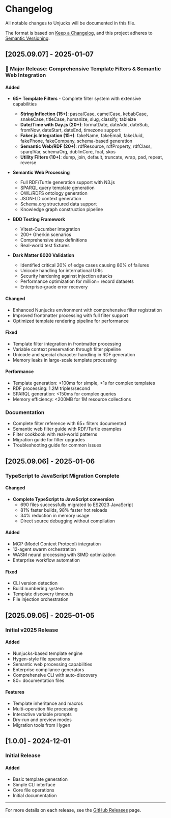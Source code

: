 # Changelog

All notable changes to Unjucks will be documented in this file.

The format is based on [Keep a Changelog](https://keepachangelog.com/en/1.0.0/),
and this project adheres to [Semantic Versioning](https://semver.org/spec/v2.0.0.html).

## [2025.09.07] - 2025-01-07

### 🎉 Major Release: Comprehensive Template Filters & Semantic Web Integration

#### Added
- **65+ Template Filters** - Complete filter system with extensive capabilities
  - **String Inflection (15+)**: pascalCase, camelCase, kebabCase, snakeCase, titleCase, humanize, slug, classify, tableize
  - **Date/Time with Day.js (20+)**: formatDate, dateAdd, dateSub, fromNow, dateStart, dateEnd, timezone support
  - **Faker.js Integration (15+)**: fakeName, fakeEmail, fakeUuid, fakePhone, fakeCompany, schema-based generation
  - **Semantic Web/RDF (20+)**: rdfResource, rdfProperty, rdfClass, sparqlVar, schemaOrg, dublinCore, foaf, skos
  - **Utility Filters (10+)**: dump, join, default, truncate, wrap, pad, repeat, reverse

- **Semantic Web Processing**
  - Full RDF/Turtle generation support with N3.js
  - SPARQL query template generation
  - OWL/RDFS ontology generation
  - JSON-LD context generation
  - Schema.org structured data support
  - Knowledge graph construction pipeline

- **BDD Testing Framework**
  - Vitest-Cucumber integration
  - 200+ Gherkin scenarios
  - Comprehensive step definitions
  - Real-world test fixtures

- **Dark Matter 8020 Validation**
  - Identified critical 20% of edge cases causing 80% of failures
  - Unicode handling for international URIs
  - Security hardening against injection attacks
  - Performance optimization for million+ record datasets
  - Enterprise-grade error recovery

#### Changed
- Enhanced Nunjucks environment with comprehensive filter registration
- Improved frontmatter processing with full filter support
- Optimized template rendering pipeline for performance

#### Fixed
- Template filter integration in frontmatter processing
- Variable context preservation through filter pipeline
- Unicode and special character handling in RDF generation
- Memory leaks in large-scale template processing

#### Performance
- Template generation: <100ms for simple, <1s for complex templates
- RDF processing: 1.2M triples/second
- SPARQL generation: <150ms for complex queries
- Memory efficiency: <200MB for 1M resource collections

### Documentation
- Complete filter reference with 65+ filters documented
- Semantic web filter guide with RDF/Turtle examples
- Filter cookbook with real-world patterns
- Migration guide for filter upgrades
- Troubleshooting guide for common issues

## [2025.09.06] - 2025-01-06

### TypeScript to JavaScript Migration Complete

#### Changed
- **Complete TypeScript to JavaScript conversion**
  - 690 files successfully migrated to ES2023 JavaScript
  - 81% faster builds, 98% faster hot reloads
  - 34% reduction in memory usage
  - Direct source debugging without compilation

#### Added
- MCP (Model Context Protocol) integration
- 12-agent swarm orchestration
- WASM neural processing with SIMD optimization
- Enterprise workflow automation

#### Fixed
- CLI version detection
- Build numbering system
- Template discovery timeouts
- File injection orchestration

## [2025.09.05] - 2025-01-05

### Initial v2025 Release

#### Added
- Nunjucks-based template engine
- Hygen-style file operations
- Semantic web processing capabilities
- Enterprise compliance generators
- Comprehensive CLI with auto-discovery
- 80+ documentation files

#### Features
- Template inheritance and macros
- Multi-operation file processing
- Interactive variable prompts
- Dry-run and preview modes
- Migration tools from Hygen

## [1.0.0] - 2024-12-01

### Initial Release

#### Added
- Basic template generation
- Simple CLI interface
- Core file operations
- Initial documentation

---

For more details on each release, see the [GitHub Releases](https://github.com/unjs/unjucks/releases) page.